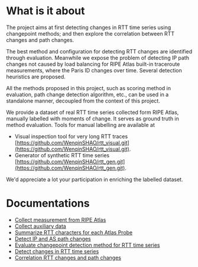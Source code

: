 # What is it about
The project aims at first detecting changes in RTT time series using changepoint methods;
and then explore the correlation between RTT changes and path changes.

The best method and configuration for detecting RTT changes are identified through evaluation.
Meanwhile we expose the problem of detecting IP path changes not caused by load balancing for RIPE Atlas built-in traceroute
measurements, where the Paris ID changes over time. Several detection heuristics are proposed.

All the methods proposed in this project, such as scoring method in evaluation, path change detection algorithm, etc., can 
be used in a standalone manner, decoupled from the context of this project.

We provide a dataset of real RTT time series collected form RIPE Atlas, manually labelled with moments of change.
It serves as ground truth in method evaluation.
Tools for manual labelling are available at 
* Visual inspection tool for very long RTT traces [https://github.com/WenqinSHAO/rtt_visual.git](https://github.com/WenqinSHAO/rtt_visual.git).
* Generator of synthetic RTT time series [https://github.com/WenqinSHAO/rtt_gen.git](https://github.com/WenqinSHAO/rtt_gen.git).
 
We'd appreciate a lot your participation in enriching the labelled dataset.

# Documentations
* [Collect measurement from RIPE Atlas](docs/data_collection.md)
* [Collect auxiliary data](docs/auxiliary_data.md)
* [Summarize RTT characters for each Atlas Probe](docs/rtt_summary.md)
* [Detect IP and AS path changes](docs/path_analysis.md)
* [Evaluate changepoint detection method for RTT time series](docs/eval_cpt.md)
* [Detect changes in RTT time series](docs/rtt_cpt.md)
* [Correlation RTT changes and path changes](docs/corr.md)
